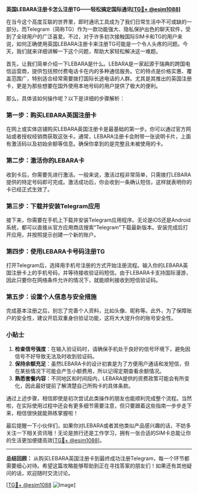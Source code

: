 **英国LEBARA注册卡怎么注册TG——轻松搞定国际通讯[[TG💪+ @esim1088](https://t.me/s/esim1088)]**

在当今这个高度互联的世界里，即时通讯工具成为了我们日常生活中不可或缺的一部分。而Telegram（简称TG）作为一款功能强大、隐私保护出色的聊天软件，受到了全球用户的广泛喜爱。不过，对于许多初次接触国际SIM卡和TG的用户来说，如何正确使用英国LEBARA注册卡来注册TG可能是一个令人头疼的问题。今天，我们就来详细讲解一下这个问题，帮助大家轻松解决这一难题。

首先，让我们简单介绍一下LEBARA是什么。LEBARA是一家起源于瑞典的跨国电信运营商，提供包括预付费电话卡在内的多种通信服务。它的特点是价格实惠、覆盖范围广，特别适合经常需要拨打国际长途电话的人群。尤其是其推出的英国注册卡，更是为那些想要在国外使用本地号码的用户提供了极大的便利。

那么，具体该如何操作呢？以下是详细的步骤解析：

### 第一步：购买LEBARA英国注册卡

在网上或实体店铺购买LEBARA英国注册卡是最基础的第一步。你可以通过官方网站或者授权经销商获取这张卡。通常，LEBARA注册卡会附带一张说明卡片，上面有激活码以及初始余额等信息。确保你拿到的是完整且未被使用的卡。

### 第二步：激活你的LEBARA卡

收到卡后，你需要先进行激活。一般来说，激活过程非常简单，只需拨打LEBARA提供的特定号码即可完成。激活成功后，你会收到一条确认短信，这样就表明你的卡已经正式生效了。

### 第三步：下载并安装Telegram应用

接下来，你需要在手机上下载并安装Telegram应用程序。无论是iOS还是Android系统，都可以直接从官方应用商店搜索“Telegram”下载最新版本。安装完成后打开应用，并按照提示创建一个新的账户。

### 第四步：使用LEBARA卡号码注册TG

打开Telegram后，选择用手机号注册的方式开始注册流程。输入你的LEBARA英国注册卡上的手机号码，并等待接收验证码短信。由于LEBARA卡支持国际漫游，因此只要你在网络条件允许的情况下，就能顺利接收到短信验证码。

### 第五步：设置个人信息与安全措施

完成基本注册之后，别忘了完善个人资料，比如头像、昵称等。此外，为了保障账户的安全性，建议开启双重身份验证功能，这将大大提升你的账号安全性。

### 小贴士

1. **检查信号强度**：在输入验证码时，请确保手机处于良好的信号环境下，避免因信号不好导致无法及时收到验证码。
2. **保持余额充足**：虽然LEBARA卡的设计初衷是为了方便用户通话和发短信，但在某些情况下可能会产生小额费用，所以记得定期查看余额情况。
3. **熟悉套餐内容**：不同地区和时间段内，LEBARA提供的资费政策可能会有所变化，因此最好提前了解清楚自己所购卡的具体条款。

通过上述步骤，相信即使是初次尝试此类操作的朋友也能顺利完成整个流程。当然啦，在实际使用过程中还会有更多细节需要注意，但只要跟着这些指南一步步走下来，相信很快就能熟练掌握啦！

最后提醒一下小伙伴们，如果你对LEBARA或者其他类似产品感兴趣的话，不妨多关注一下相关资讯哦！无论是旅行还是工作学习，拥有一张合适的SIM卡总能让你的生活更加便捷高效[[TG💪+ @esim1088](https://t.me/s/esim1088)]。

---

**总结回顾：**
从购买LEBARA英国注册卡到最终成功注册Telegram，每一个环节都需要细心对待。希望这篇攻略能够帮助到正在寻找答案的朋友们！如果还有其他疑问的话，欢迎随时交流讨论。

[[TG💪+ @esim1088](https://t.me/s/esim1088) ![Image](https://i.postimg.cc/4NQfJmqS/Snipaste-2025-05-13-00-14-12.png)]